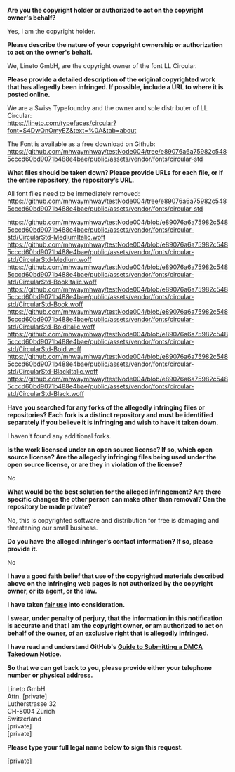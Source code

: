 **Are you the copyright holder or authorized to act on the copyright owner's behalf?**

Yes, I am the copyright holder.

**Please describe the nature of your copyright ownership or authorization to act on the owner's behalf.**

We, Lineto GmbH, are the copyright owner of the font LL Circular.

**Please provide a detailed description of the original copyrighted work that has allegedly been infringed. If possible, include a URL to where it is posted online.**

We are a Swiss Typefoundry and the owner and sole distributer of LL Circular:  
https://lineto.com/typefaces/circular?font=S4DwQnOmyEZ&text=%0A&tab=about

The Font is available as a free download on Github:  
https://github.com/mhwaymhway/testNode004/tree/e89076a6a75982c5485cccd60bd9071b488e4bae/public/assets/vendor/fonts/circular-std

**What files should be taken down? Please provide URLs for each file, or if the entire repository, the repository’s URL.**

All font files need to be immediately removed:  
https://github.com/mhwaymhway/testNode004/tree/e89076a6a75982c5485cccd60bd9071b488e4bae/public/assets/vendor/fonts/circular-std

https://github.com/mhwaymhway/testNode004/blob/e89076a6a75982c5485cccd60bd9071b488e4bae/public/assets/vendor/fonts/circular-std/CircularStd-MediumItalic.woff  
https://github.com/mhwaymhway/testNode004/blob/e89076a6a75982c5485cccd60bd9071b488e4bae/public/assets/vendor/fonts/circular-std/CircularStd-Medium.woff  
https://github.com/mhwaymhway/testNode004/blob/e89076a6a75982c5485cccd60bd9071b488e4bae/public/assets/vendor/fonts/circular-std/CircularStd-BookItalic.woff  
https://github.com/mhwaymhway/testNode004/blob/e89076a6a75982c5485cccd60bd9071b488e4bae/public/assets/vendor/fonts/circular-std/CircularStd-Book.woff  
https://github.com/mhwaymhway/testNode004/blob/e89076a6a75982c5485cccd60bd9071b488e4bae/public/assets/vendor/fonts/circular-std/CircularStd-BoldItalic.woff  
https://github.com/mhwaymhway/testNode004/blob/e89076a6a75982c5485cccd60bd9071b488e4bae/public/assets/vendor/fonts/circular-std/CircularStd-Bold.woff  
https://github.com/mhwaymhway/testNode004/blob/e89076a6a75982c5485cccd60bd9071b488e4bae/public/assets/vendor/fonts/circular-std/CircularStd-BlackItalic.woff  
https://github.com/mhwaymhway/testNode004/blob/e89076a6a75982c5485cccd60bd9071b488e4bae/public/assets/vendor/fonts/circular-std/CircularStd-Black.woff

**Have you searched for any forks of the allegedly infringing files or repositories? Each fork is a distinct repository and must be identified separately if you believe it is infringing and wish to have it taken down.**

I haven't found any additional forks.

**Is the work licensed under an open source license? If so, which open source license? Are the allegedly infringing files being used under the open source license, or are they in violation of the license?**

No

**What would be the best solution for the alleged infringement? Are there specific changes the other person can make other than removal? Can the repository be made private?**

No, this is copyrighted software and distribution for free is damaging and threatening our small business.

**Do you have the alleged infringer’s contact information? If so, please provide it.**

No

**I have a good faith belief that use of the copyrighted materials described above on the infringing web pages is not authorized by the copyright owner, or its agent, or the law.**

**I have taken <a href="https://www.lumendatabase.org/topics/22">fair use</a> into consideration.**

**I swear, under penalty of perjury, that the information in this notification is accurate and that I am the copyright owner, or am authorized to act on behalf of the owner, of an exclusive right that is allegedly infringed.**

**I have read and understand GitHub's <a href="https://docs.github.com/articles/guide-to-submitting-a-dmca-takedown-notice/">Guide to Submitting a DMCA Takedown Notice</a>.**

**So that we can get back to you, please provide either your telephone number or physical address.**

Lineto GmbH  
Attn. [private]  
Lutherstrasse 32  
CH-8004 Zürich  
Switzerland  
[private]  
[private]

**Please type your full legal name below to sign this request.**

[private]
